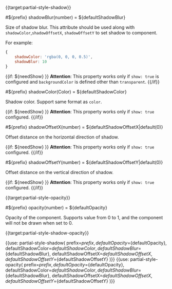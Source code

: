 {{target:partial-style-shadow}}

#${prefix} shadowBlur(number) = ${defaultShadowBlur}

Size of shadow blur. This attribute should be used along with `shadowColor`,`shadowOffsetX`, `shadowOffsetY` to set shadow to component.

For example:
```js
{
    shadowColor: 'rgba(0, 0, 0, 0.5)',
    shadowBlur: 10
}
```

{{if: ${needShow} }}
**Attention**: This property works only if `show: true` is configured and `backgroundColor` is defined other than `transparent`.
{{/if}}


#${prefix} shadowColor(Color) = ${defaultShadowColor}

Shadow color. Support same format as `color`.

{{if: ${needShow} }}
**Attention**: This property works only if `show: true` configured.
{{/if}}


#${prefix} shadowOffsetX(number) = ${defaultShadowOffsetX|default(0)}

Offset distance on the horizontal direction of shadow.

{{if: ${needShow} }}
**Attention**: This property works only if `show: true` configured.
{{/if}}


#${prefix} shadowOffsetY(number) = ${defaultShadowOffsetY|default(0)}

Offset distance on the vertical direction of shadow.

{{if: ${needShow} }}
**Attention**: This property works only if `show: true` configured.
{{/if}}


{{target:partial-style-opacity}}

#${prefix} opacity(number) = ${defaultOpacity}

Opacity of the component. Supports value from 0 to 1, and the component will not be drawn when set to 0.




{{target:partial-style-shadow-opacity}}

{{use: partial-style-shadow(
    prefix=${prefix},
    defaultOpacity=${defaultOpacity},
    defaultShadowColor=${defaultShadowColor},
    defaultShadowBlur=${defaultShadowBlur},
    defaultShadowOffsetX=${defaultShadowOffsetX},
    defaultShadowOffsetY=${defaultShadowOffsetY}
)}}
{{use: partial-style-opacity(
    prefix=${prefix},
    defaultOpacity=${defaultOpacity},
    defaultShadowColor=${defaultShadowColor},
    defaultShadowBlur=${defaultShadowBlur},
    defaultShadowOffsetX=${defaultShadowOffsetX},
    defaultShadowOffsetY=${defaultShadowOffsetY}
)}}
